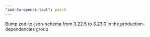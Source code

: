 ```yaml
---
"zod-to-openai-tool": patch
---
```


Bump zod-to-json-schema from 3.22.5 to 3.23.0 in the production-dependencies group
